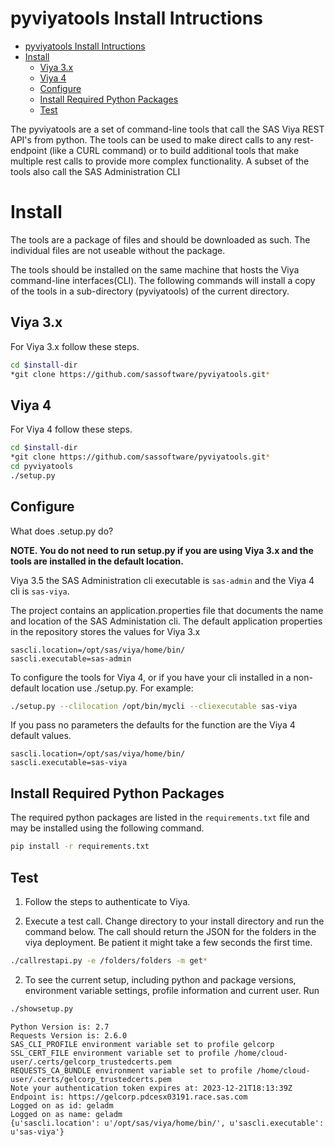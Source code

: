 # pyviyatools Install Intructions

- [pyviyatools Install Intructions](#pyviyatools-install-intructions)
- [Install](#install)
  - [Viya 3.x](#viya-3x)
  - [Viya 4](#viya-4)
  - [Configure](#configure)
  - [Install Required Python Packages](#install-required-python-packages)
  - [Test](#test)

The  pyviyatools are a set of command-line tools that call the SAS Viya REST API's from python. The tools can be used to make direct calls to any rest-endpoint (like a CURL command) or to build additional tools that make multiple rest calls to provide more complex functionality. A subset of the tools also call the SAS Administration CLI

# Install

The tools are a package of files and should be downloaded as such. The individual files are not useable without the package.

The tools should be installed on the same machine that hosts the Viya command-line interfaces(CLI). The following commands will install a copy of the tools in a sub-directory (pyviyatools) of the current directory.

## Viya 3.x

For Viya 3.x follow these steps.

```sh
cd $install-dir
*git clone https://github.com/sassoftware/pyviyatools.git*
```

## Viya 4

For Viya 4 follow these steps.

```sh
cd $install-dir
*git clone https://github.com/sassoftware/pyviyatools.git*
cd pyviyatools
./setup.py
```

## Configure

What does .setup.py do?

**NOTE. You do not need to run setup.py if you are using Viya 3.x and the tools are installed in the default location.**

Viya 3.5 the SAS Administration cli executable is `sas-admin` and the Viya 4 cli is `sas-viya`.

The project contains an application.properties file that documents the name and location of the SAS Administation cli. The default application properties in the repository stores the values for Viya 3.x

```log
sascli.location=/opt/sas/viya/home/bin/
sascli.executable=sas-admin
```

To configure the tools for Viya 4, or if you have your cli installed in a non-default location use ./setup.py. For example:

```sh
./setup.py --clilocation /opt/bin/mycli --cliexecutable sas-viya
```

If you pass no parameters the defaults for the function are the Viya 4 default values.

```log
sascli.location=/opt/sas/viya/home/bin/
sascli.executable=sas-viya
```

## Install Required Python Packages

The required python packages are listed in the `requirements.txt` file and may be installed using the following command.

```sh
pip install -r requirements.txt
```

## Test

1. Follow the steps to authenticate to Viya.

1. Execute a test call. Change directory to your install directory and run the command below. The call should return the JSON for the folders in the viya deployment. Be patient it might take a few seconds the first time.

```sh
./callrestapi.py -e /folders/folders -m get*
```

2. To see the current setup, including python and package versions, environment variable settings, profile information and current user. Run

```sh
./showsetup.py
```
```log
Python Version is: 2.7
Requests Version is: 2.6.0
SAS_CLI_PROFILE environment variable set to profile gelcorp
SSL_CERT_FILE environment variable set to profile /home/cloud-user/.certs/gelcorp_trustedcerts.pem
REQUESTS_CA_BUNDLE environment variable set to profile /home/cloud-user/.certs/gelcorp_trustedcerts.pem
Note your authentication token expires at: 2023-12-21T18:13:39Z
Endpoint is: https://gelcorp.pdcesx03191.race.sas.com
Logged on as id: geladm
Logged on as name: geladm
{u'sascli.location': u'/opt/sas/viya/home/bin/', u'sascli.executable': u'sas-viya'}
```
